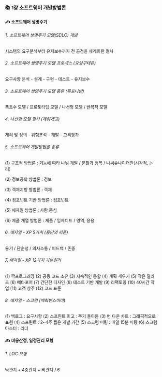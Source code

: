### 📚 1장 소프트웨어 개발방법론


#### ✍ 소프트웨어 생명주기

###### 1. 소프트웨어 생명주기 모델(SDLC) 개념
시스템의 요구분석부터 유지보수까지 전 공정을 체계화한 절차

###### 2. 소프트웨어 생명주기 모델 프로세스 (요설구테유)
요구사항 분석 - 설계 - 구현 - 테스트 - 유지보수 

###### 3. 소프트웨어 생명주기 모델 종류 (폭프나반)
폭포수 모델 / 프로토타입 모델 / 나선형 모델 / 반복적 모델 

###### 4. 나선형 모델 절차 (계위개고)
계획 및 정의 - 위험분석 - 개발 - 고객평가 

###### 5. 소프트웨어 개발방법론 종류 
(1) 구조적 방법론 :  기능에 따라 나눠 개발 / 분할과 정복 / 나씨슈나이더만(시각적, 논리)

(2) 정보공학 방법론 : 정보 

(3) 객체지향 방법론 : 객체 

(4) 컴포넌트 기반 방법론 : 컴포넌트 

(5) 애자일 방법론 : 사람 중심 

(6) 제품 개열 방법론 : 제품 / 임베디드 / 영역, 응용 



###### 6. 애자일 - XP 5가치 (용단의 피존)
용기 / 단순성 / 의사소통 / 피드백 / 존중 

###### 7. 애자일 - XP 12가지 기본원리 
(1) 짝프로그래밍 
(2) 공동 코드 소유 
(3) 지속적인 통합 
(4) 계획 세우기 
(5) 작은 릴리즈 
(6) 메타포어 
(7) 간단한 디자인 
(8) 테스트 기반 개발 
(9) 리팩토링 
(10) 40시간 작업 
(11) 고객 상주 
(12) 코드 표준 

###### 8. 애자일 - 스크럼 (백회번스미마)
(1) 백로그 : 요구사항 
(2) 스프린트 회고 : 주기 돌아봄 
(3) 번 다운 차트 : 그래픽적으로 표현 
(4) 스프린트 : 2~4주 짧은 개발 기간 
(5) 스크럼 미팅 : 매일 15분 미팅
(6) 스크럼 마스터 : 리더 

#### ✍ 비용산정, 일정관리 모형

###### 1. LOC 모형 

낙관치 + 4중간치 + 비관치 / 6 
